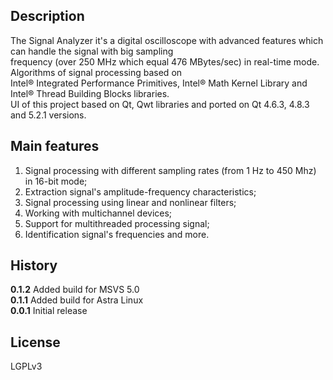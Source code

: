 ## Description
The Signal Analyzer it's a digital oscilloscope with advanced features which can handle the signal with big sampling   
frequency (over 250 MHz which equal 476 MBytes/sec) in real-time mode. Algorithms of signal processing based on   
Intel® Integrated Performance Primitives, Intel® Math Kernel Library and Intel® Thread Building Blocks libraries.   
UI of this project based on Qt, Qwt libraries and ported on Qt 4.6.3, 4.8.3 and 5.2.1 versions.

## Main features
1. Signal processing with different sampling rates (from 1 Hz to 450 Mhz) in 16-bit mode;
2. Extraction signal's amplitude-frequency characteristics;
3. Signal processing using linear and nonlinear filters;
4. Working with multichannel devices;
5. Support for multithreaded processing signal;
6. Identification signal's frequencies and more.

## History
**0.1.2** Added build for MSVS 5.0  
**0.1.1** Added build for Astra Linux  
**0.0.1** Initial release

## License
LGPLv3